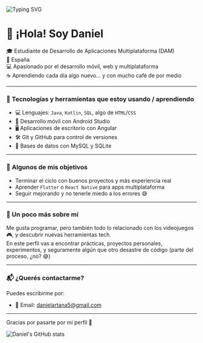 ![Typing SVG](https://readme-typing-svg.herokuapp.com?font=Fira+Code&size=24&pause=1000&color=F70000&center=true&vCenter=true&width=435&lines=Hola%2C+soy+Daniel!;Estudiante+de+DAM;Me+gusta+crear+apps+multiplataforma)
# 👋 ¡Hola! Soy Daniel

🎓 Estudiante de Desarrollo de Aplicaciones Multiplataforma (DAM)  
📍 España  
💻 Apasionado por el desarrollo móvil, web y multiplataforma  
☕ Aprendiendo cada día algo nuevo... y con mucho café de por medio

---

### 🧰 Tecnologías y herramientas que estoy usando / aprendiendo

- 💻 Lenguajes: `Java`, `Kotlin`, `SQL`, algo de `HTML`/`CSS`
- 📱 Desarrollo móvil con Android Studio
- 🖥️ Aplicaciones de escritorio con Angular
- 🛠️ Git y GitHub para control de versiones
- 🐘 Bases de datos con MySQL y SQLite

---

### 🚀 Algunos de mis objetivos

- Terminar el ciclo con buenos proyectos y más experiencia real
- Aprender `Flutter` o `React Native` para apps multiplataforma
- Seguir mejorando y no tenerle miedo a los errores 😅

---

### 📌 Un poco más sobre mí

Me gusta programar, pero también todo lo relacionado con los videojuegos 🎮, y descubrir nuevas herramientas tech.  
En este perfil vas a encontrar prácticas, proyectos personales, experimentos, y seguramente algún que otro desastre de código (parte del proceso, ¿no? 😅)

---

### 📬 ¿Querés contactarme?

Puedes escribirme por:

- 📧 Email: danielartana5@gmail.com
<!-- - 📱 LinkedIn: [linkedin.com/in/tuusuario](https://linkedin.com/in/tuusuario) -->

---

Gracias por pasarte por mi perfil 🙌

![Daniel's GitHub stats](https://github-readme-stats.vercel.app/api?username=DanielG&show_icons=true&theme=radical)

